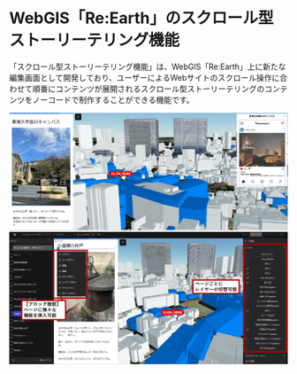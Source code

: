 # WebGIS「Re:Earth」のスクロール型ストーリーテリング機能

「スクロール型ストーリーテリング機能」は、WebGIS「Re:Earth」上に新たな編集画面として開発しており、ユーザーによるWebサイトのスクロール操作に合わせて順番にコンテンツが展開されるスクロール型ストーリーテリングのコンテンツをノーコードで制作することができる機能です。

![](resources/index1.png)
![](resources/index2.png)
